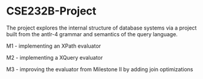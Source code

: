 # CSE232B-Project 

The project explores the internal structure of database systems via a project built from the antlr-4 grammar and semantics of the query language.

M1 - implementing an XPath evaluator

M2 - implementing a XQuery evaluator

M3 - improving the evaluator from Milestone II by adding join optimizations
